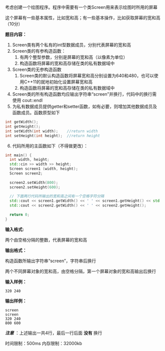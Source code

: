 考虑创建一个绘图程序。程序中需要有一个类Screen用来表示绘图时所用的屏幕

这个屏幕有一些基本属性，比如宽和高；有一些基本操作，比如获取屏幕的宽和高（10分）


**题目内容：**



1. Screen类有两个私有的int型数据成员，分别代表屏幕的宽和高
2. Screen类的有参构造函数：
    1. 有两个整型参数，分别是屏幕的宽和高（以像素为单位）
    2. 构造函数将屏幕的宽和高存储在类的私有数据域中
3. Screen类的无参构造函数
    1. Screen类的默认构造函数将屏幕宽和高分别设置为640和480，也可以使用C++11的就地初始化设置屏幕宽和高
    2. 构造函数将屏幕的宽和高存储在类的私有数据域中
4. Screen类的所有构造函数均应输出字符串“screen”并换行，代码中的换行需使用 cout::endl
5. 为私有数据成员提供getter和setter函数，如有必要，则增加其他数据成员及函数成员。函数原型如下

```cpp
int getWidth();
int getHeight();
int setWidth(int width);    //return width
int setHeight(int height);  //return height
```

6. 代码所用的主函数如下（不得做更改）：

```cpp
int main() {
  int width, height;
  std::cin >> width >> height;
  Screen screen1 (width, height);
  Screen screen2;
   
  screen2.setWidth(800);
  screen2.setHeight(600);
   
  // 下面两行代码所输出的宽和高之间有一个空格字符分隔
  std::cout << screen1.getWidth() << ' ' << screen1.getHeight() << std::endl;
  std::cout << screen2.getWidth() << ' ' << screen2.getHeight();
 
  return 0;
}
```



**输入格式:**



两个由空格分隔的整数，代表屏幕的宽和高



**输出格式：**



构造函数所输出字符串“screen”，字符串后换行

两个不同屏幕对象的宽和高，由空格分隔，第一个屏幕对象的宽和高输出后换行



**输入样例：**

`320 240`



**输出样例：**

```
screen
screen
320 240
800 600
```



***注意*** ：上述输出一共4行，最后一行后面 **没有** 换行



时间限制：500ms  内存限制：32000kb